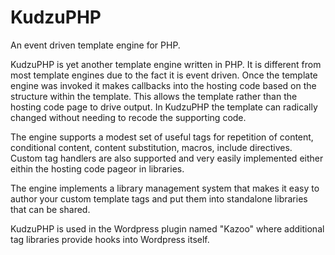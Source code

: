 KudzuPHP
========

An event driven template engine for PHP.

KudzuPHP is yet another template engine written in PHP.  It is different from most template engines due to the fact it is event driven.  Once the template engine was invoked it makes callbacks into the hosting code based on the structure within the template.  This allows the template rather than the hosting code page to drive output.  In KudzuPHP the template can radically changed without needing to recode the supporting code.

The engine supports a modest set of useful tags for repetition of content, conditional content, content substitution, macros, include directives. Custom tag handlers are also supported and very easily implemented either eithin the hosting code pageor in libraries.

The engine implements a library management system that makes it easy to author your custom template tags and put them into standalone libraries that can be shared.

KudzuPHP is used in the Wordpress plugin named "Kazoo" where additional tag libraries provide hooks into Wordpress itself.
